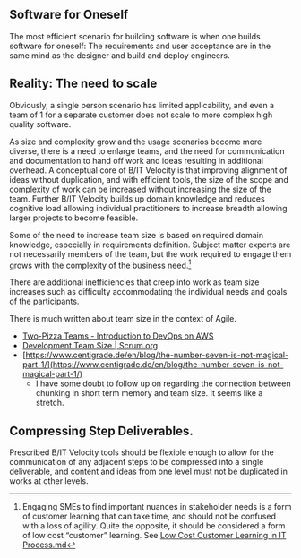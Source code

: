 ## Software for Oneself

The most efficient scenario for building software is when one builds software for oneself: The requirements and user acceptance are in the same mind as the designer and build and deploy engineers.

## Reality: The need to scale

Obviously, a single person scenario has limited applicability, and even a team of 1 for a separate customer does not scale to more complex high quality software.

As size and complexity grow and the usage scenarios become more diverse, there is a need to enlarge teams, and the need for communication and documentation to hand off work and ideas resulting in additional overhead.  A conceptual core of B/IT Velocity is that improving alignment of ideas without duplication, and with efficient tools, the size of the scope and complexity of work can be increased without increasing the size of the team.  Further  B/IT Velocity builds up domain knowledge and reduces cognitive load allowing individual practitioners to increase breadth allowing larger projects to become feasible.   

Some of the need to increase team size is based on required domain knowledge, especially in requirements definition.  Subject matter experts are not necessarily members of the team, but the work required to engage them grows with the complexity of the business need.[^1]  
     
There are additional inefficiencies that creep into work as team size increases such as difficulty accommodating the individual needs and goals of the participants.

There is much written about team size in the context of Agile.

* [Two-Pizza Teams \- Introduction to DevOps on AWS](https://docs.aws.amazon.com/whitepapers/latest/introduction-devops-aws/two-pizza-teams.html)   
* [Development Team Size | Scrum.org](https://www.scrum.org/forum/scrum-forum/5759/development-team-size)  
* [https://www.centigrade.de/en/blog/the-number-seven-is-not-magical-part-1/](https://www.centigrade.de/en/blog/the-number-seven-is-not-magical-part-1/)    
  * I have some doubt to follow up on regarding the connection between chunking in short term memory and team size.  It seems like a stretch.

## Compressing Step Deliverables.

Prescribed B/IT Velocity tools should be flexible enough to allow for the communication of any adjacent steps to be compressed into a single deliverable, and content and ideas from one level must not be duplicated in works at other levels. 

[^1]:  Engaging SMEs to find important nuances in stakeholder needs is a form of customer learning that can take time, and should not be confused with a loss of agility.  Quite the opposite, it should be considered a form of low cost “customer” learning.  See [Low Cost Customer Learning in IT Process.md](LowCostCustomerLearningInITProcess.md) 